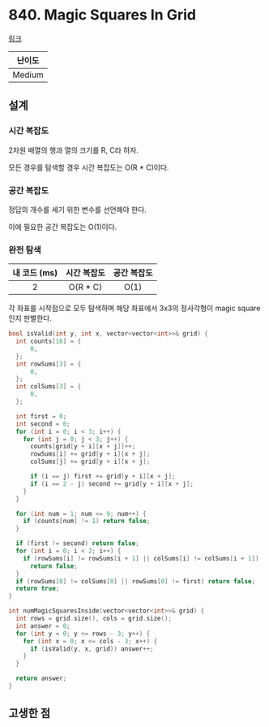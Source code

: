 # 840. Magic Squares In Grid

[링크](https://leetcode.com/problems/magic-squares-in-grid/description/)

| 난이도 |
| :----: |
| Medium |

## 설계

### 시간 복잡도

2차원 배열의 행과 열의 크기를 R, C라 하자.

모든 경우를 탐색할 경우 시간 복잡도는 O(R \* C)이다.

### 공간 복잡도

정답의 개수를 세기 위한 변수를 선언해야 한다.

이에 필요한 공간 복잡도는 O(1)이다.

### 완전 탐색

| 내 코드 (ms) | 시간 복잡도 | 공간 복잡도 |
| :----------: | :---------: | :---------: |
|      2       |  O(R \* C)  |    O(1)     |

각 좌표를 시작점으로 모두 탐색하며 해당 좌표에서 3x3의 정사각형이 magic square인지 판별한다.

```cpp
bool isValid(int y, int x, vector<vector<int>>& grid) {
  int counts[16] = {
      0,
  };
  int rowSums[3] = {
      0,
  };
  int colSums[3] = {
      0,
  };

  int first = 0;
  int second = 0;
  for (int i = 0; i < 3; i++) {
    for (int j = 0; j < 3; j++) {
      counts[grid[y + i][x + j]]++;
      rowSums[i] += grid[y + i][x + j];
      colSums[j] += grid[y + i][x + j];

      if (i == j) first += grid[y + i][x + j];
      if (i == 2 - j) second += grid[y + i][x + j];
    }
  }

  for (int num = 1; num <= 9; num++) {
    if (counts[num] != 1) return false;
  }

  if (first != second) return false;
  for (int i = 0; i < 2; i++) {
    if (rowSums[i] != rowSums[i + 1] || colSums[i] != colSums[i + 1])
      return false;
  }
  if (rowSums[0] != colSums[0] || rowSums[0] != first) return false;
  return true;
}

int numMagicSquaresInside(vector<vector<int>>& grid) {
  int rows = grid.size(), cols = grid.size();
  int answer = 0;
  for (int y = 0; y <= rows - 3; y++) {
    for (int x = 0; x <= cols - 3; x++) {
      if (isValid(y, x, grid)) answer++;
    }
  }

  return answer;
}
```

## 고생한 점

